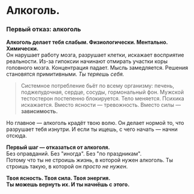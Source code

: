 # Алкоголь.

### Первый отказ: алкоголь

**Алкоголь делает тебя слабым. Физиологически. Ментально. Химически.**\
Он нарушает работу мозга, разрушает клетки, искажает восприятие реальности. Из-за гипоксии начинают отмирать участки коры головного мозга. Концентрация падает. Мысль замедляется. Решения становятся примитивными. _Ты теряешь себя._

> Системное потребление бьёт по всему организму: печень, поджелудочная, сердце, сосуды, гормональный фон. Мужской тестостерон постепенно блокируется. Тело меняется. Психика искажается. Вместо ясности — тревожность. Вместо силы — **зависимость.**

Но главное — алкоголь крадёт твою волю. Он делает нормой то, что разрушает тебя изнутри. И если ты ищешь, с чего начать — начни отсюда.

**Первый шаг — отказаться от алкоголя.**\
Без оправданий. Без "иногда". Без "по праздникам".\
Потому что ты не строишь жизнь, в которой нужен алкоголь. Ты строишь такую, в которой он _просто не нужен_.

**Твоя ясность. Твоя сила. Твоя энергия.**\
**Ты можешь вернуть их. И ты начнёшь с этого.**
